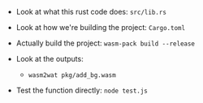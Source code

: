 - Look at what this rust code does: `src/lib.rs`

- Look at how we're building the project: `Cargo.toml`

- Actually build the project: `wasm-pack build --release`

- Look at the outputs:
  - `wasm2wat pkg/add_bg.wasm`

- Test the function directly: `node test.js`
